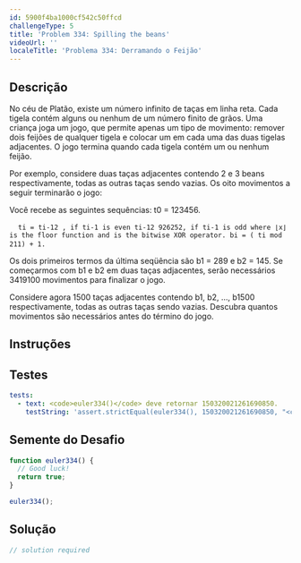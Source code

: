 ```yaml
---
id: 5900f4ba1000cf542c50ffcd
challengeType: 5
title: 'Problem 334: Spilling the beans'
videoUrl: ''
localeTitle: 'Problema 334: Derramando o Feijão'
---
```


## Descrição
<section id="description"> No céu de Platão, existe um número infinito de taças em linha reta. Cada tigela contém alguns ou nenhum de um número finito de grãos. Uma criança joga um jogo, que permite apenas um tipo de movimento: remover dois feijões de qualquer tigela e colocar um em cada uma das duas tigelas adjacentes. O jogo termina quando cada tigela contém um ou nenhum feijão. <p> Por exemplo, considere duas taças adjacentes contendo 2 e 3 beans respectivamente, todas as outras taças sendo vazias. Os oito movimentos a seguir terminarão o jogo: </p><p> Você recebe as seguintes sequências: t0 = 123456. </p><pre> <code> ti = ti-12 , if ti-1 is even ti-12 926252, if ti-1 is odd where ⌊x⌋ is the floor function and is the bitwise XOR operator. bi = ( ti mod 211) + 1.</code> </pre><p> Os dois primeiros termos da última seqüência são b1 = 289 e b2 = 145. Se começarmos com b1 e b2 em duas taças adjacentes, serão necessários 3419100 movimentos para finalizar o jogo. </p><p> Considere agora 1500 taças adjacentes contendo b1, b2, ..., b1500 respectivamente, todas as outras taças sendo vazias. Descubra quantos movimentos são necessários antes do término do jogo. </p></section>

## Instruções
<section id="instructions">
</section>

## Testes
<section id='tests'>

```yml
tests:
  - text: <code>euler334()</code> deve retornar 150320021261690850.
    testString: 'assert.strictEqual(euler334(), 150320021261690850, "<code>euler334()</code> should return 150320021261690850.");'

```

</section>

## Semente do Desafio
<section id='challengeSeed'>

<div id='js-seed'>

```js
function euler334() {
  // Good luck!
  return true;
}

euler334();

```

</div>



</section>

## Solução
<section id='solution'>

```js
// solution required
```
</section>
